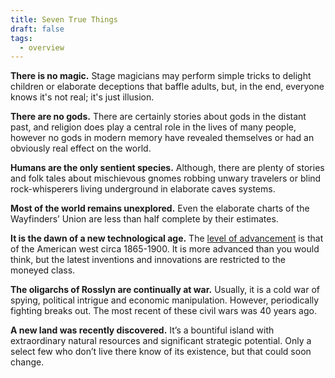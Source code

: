 ```yaml
---
title: Seven True Things
draft: false
tags:
  - overview
---
```

**There is no magic.** Stage magicians may perform simple tricks to delight children or elaborate deceptions that baffle adults, but, in the end, everyone knows it's not real; it's just illusion. 

**There are no gods.** There are certainly stories about gods in the distant past, and religion does play a central role in the lives of many people, however no gods in modern memory have revealed themselves or had an obviously real effect on the world.

**Humans are the only sentient species.** Although, there are plenty of stories and folk tales about mischievous gnomes robbing unwary travelers or blind rock-whisperers living underground in elaborate caves systems.

**Most of the world remains unexplored.** Even the elaborate charts of the Wayfinders’ Union are less than half complete by their estimates.

**It is the dawn of a new technological age.** The [level of advancement](https://www.pbs.org/wgbh/americanexperience/features/telephone-technology-timeline/) is that of the American west circa 1865-1900. It is more advanced than you would think, but the latest inventions and innovations are restricted to the moneyed class.

**The oligarchs of Rosslyn are continually at war.** Usually, it is a cold war of spying, political intrigue and economic manipulation. However, periodically fighting breaks out. The most recent of these civil wars was 40 years ago.

**A new land was recently discovered.** It’s a bountiful island with extraordinary natural resources and significant strategic potential. Only a select few who don’t live there know of its existence, but that could soon change.
